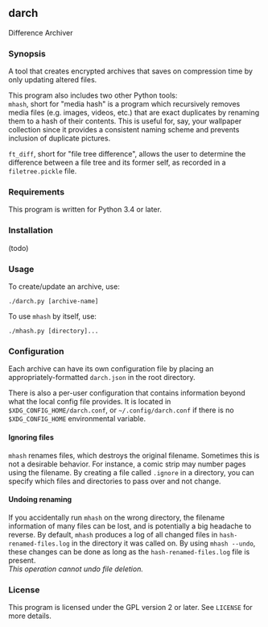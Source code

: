 ## darch
Difference Archiver

### Synopsis
A tool that creates encrypted archives that saves on compression time by only updating altered files.

This program also includes two other Python tools:  
`mhash`, short for "media hash" is a program which recursively removes media files (e.g. images, videos, etc.) that are exact duplicates by renaming them to a hash of their contents. This is useful for, say, your wallpaper collection since it provides a consistent naming scheme and prevents inclusion of duplicate pictures.

`ft_diff`, short for "file tree difference", allows the user to determine the difference between a file tree and its former self, as recorded in a `filetree.pickle` file.

### Requirements
This program is written for Python 3.4 or later.

### Installation
(todo)

### Usage
To create/update an archive, use:
```
./darch.py [archive-name]
```

To use `mhash` by itself, use:
```
./mhash.py [directory]...
```

### Configuration
Each archive can have its own configuration file by placing an appropriately-formatted `darch.json` in the root directory.

There is also a per-user configuration that contains information beyond what the local config file provides. It is located in
`$XDG_CONFIG_HOME/darch.conf`, or `~/.config/darch.conf` if there is no `$XDG_CONFIG_HOME` environmental variable.

#### Ignoring files
`mhash` renames files, which destroys the original filename. Sometimes this is not a desirable behavior. For instance, a comic strip may number pages using the filename.
By creating a file called `.ignore` in a directory, you can specify which files and directories to pass over and not change.

#### Undoing renaming
If you accidentally run `mhash` on the wrong directory, the filename information of many files can be lost, and is potentially a big headache to reverse. By default, `mhash`
produces a log of all changed files in `hash-renamed-files.log` in the directory it was called on. By using `mhash --undo`, these changes can be done as long as the `hash-renamed-files.log`
file is present.  
_This operation cannot undo file deletion._

### License
This program is licensed under the GPL version 2 or later. See `LICENSE` for more details.

